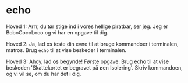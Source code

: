 # echo

Hoved 1: Arrr, du tør stige ind i vores hellige piratbar, ser jeg. Jeg er BoboCocoLoco og vi har en opgave til dig.

Hoved 2: Ja, lad os teste din evne til at bruge kommandoer i terminalen, matros. Brug `echo` til at vise beskeder i terminalen.

Hoved 3: Ahoy, lad os begynde! Første opgave: Brug echo til at vise beskeden 'Skattekortet er begravet på øen Isolering'. Skriv kommandoen, og vi vil se, om du har det i dig.
